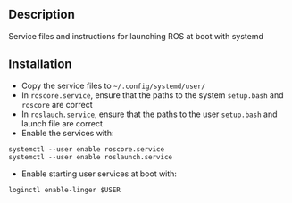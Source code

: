 ## Description

Service files and instructions for launching ROS at boot with systemd

## Installation

* Copy the service files to `~/.config/systemd/user/`
* In `roscore.service`, ensure that the paths to the system `setup.bash` and `roscore` are correct
* In `roslauch.service`, ensure that the paths to the user `setup.bash` and launch file are correct
* Enable the services with:
```
systemctl --user enable roscore.service
systemctl --user enable roslaunch.service
```
* Enable starting user services at boot with:
```
loginctl enable-linger $USER
```

